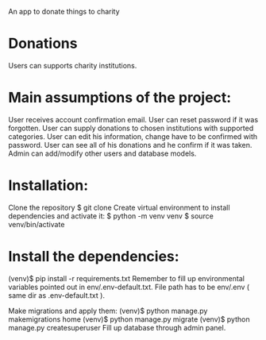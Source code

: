 An app to donate things to charity


# Donations
Users can supports charity institutions.

# Main assumptions of the project:
User receives account confirmation email.
User can reset password if it was forgotten.
User can supply donations to chosen institutions with supported categories.
User can edit his information, change have to be confirmed with password.
User can see all of his donations and he confirm if it was taken.
Admin can add/modify other users and database models.
# Installation:
Clone the repository
$ git clone 
Create virtual environment to install dependencies and activate it:
$ python -m venv venv
$ source venv/bin/activate
# Install the dependencies:
(venv)$ pip install -r requirements.txt
Remember to fill up environmental variables pointed out in env/.env-default.txt. File path has to be env/.env ( same dir as .env-default.txt ).

Make migrations and apply them:
(venv)$ python manage.py makemigrations home
(venv)$ python manage.py migrate
(venv)$ python manage.py createsuperuser
Fill up database through admin panel.
